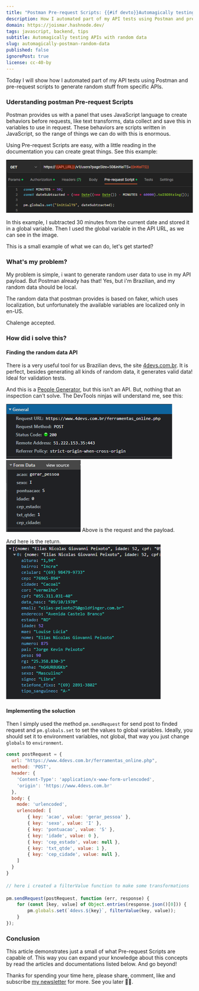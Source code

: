 ```yaml
---
title: "Postman Pre-request Scripts: {{#if devto}}Automagically testing APIs with random data{{/if}}"
description: How I automated part of my API tests using Postman and pre-request scripts to generate random stuff from specific APIs.
domain: https://joismar.hashnode.dev/
tags: javascript, backend, tips
subtitle: Automagically testing APIs with random data
slug: automagically-postman-random-data
published: false
ignorePost: true
license: cc-40-by
---
```


Today I will show how I automated part of my API tests using Postman and pre-request scripts to generate random stuff from specific APIs.
 
### Uderstanding postman Pre-request Scripts
Postman provides us with a panel that uses JavaScript language to create behaviors before requests, like text transforms, data collect and save this in variables to use in request. These behaviors are scripts written in JavaScript, so the range of things we can do with this is enormous.

Using Pre-request Scripts are easy, with a little reading in the documentation you can create great things. See this example:

![](./dd0db6a2-0bcd-4744-bc57-ff67396084db.png)

In this example, I subtracted 30 minutes from the current date and stored it in a global variable. Then I used the global variable in the API URL, as we can see in the image.

This is a small example of what we can do, let's get started?

### What's my problem?
My problem is simple, i want to generate random user data to use in my API payload. But Postman already has that! Yes, but i'm Brazilian, and my random data should be local.

The random data that postman provides is based on faker, which uses localization, but unfortunately the available variables are localized only in en-US.

Chalenge accepted.

### How did i solve this?
#### Finding the random data API
There is a very useful tool for us Brazilian devs, the site [4devs.com.br](https://www.4devs.com.br/). It is perfect, besides generating all kinds of random data, it generates valid data! Ideal for validation tests.

And this is a [People Generator](https://www.4devs.com.br/gerador_de_pessoas), but this isn't an API. But, nothing that an inspection can't solve. The DevTools ninjas will understand me, see this:

![](./305f7f3d-3e75-45a4-bdbe-c3c1ffa5b463.png) ![](./c4ffd882-5008-40b9-af72-9c9f7e326928.png)
Above is the request and the payload.

And here is the return.
![](./d5460ade-8469-4682-9e99-91e49eae576e.png)

#### Implementing the soluction

Then I simply used the method `pm.sendRequest` for send post to finded request and `pm.globals.set` to set the values to global variables. Ideally, you should set it to environment variables, not global, that way you just change `globals` to `environment`. 

```javascript
const postRequest = {
  url: "https://www.4devs.com.br/ferramentas_online.php",
  method: 'POST',
  header: {
    'Content-Type': 'application/x-www-form-urlencoded',
    'origin': 'https://www.4devs.com.br'
  },
  body: {
    mode: 'urlencoded',
    urlencoded: [ 
        { key: 'acao', value: 'gerar_pessoa' },
        { key: 'sexo', value: 'I' },
        { key: 'pontuacao', value: 'S' },
        { key: 'idade', value: 0 },
        { key: 'cep_estado', value: null },
        { key: 'txt_qtde', value: 1 },
        { key: 'cep_cidade', value: null },
    ]
  }
}

// here i created a filterValue function to make some transformations

pm.sendRequest(postRequest, function (err, response) {
    for (const [key, value] of Object.entries(response.json()[0])) {
        pm.globals.set(`4devs.${key}`, filterValue(key, value));
    }
});
```
### Conclusion
This article demonstrates just a small of what Pre-request Scripts are capable of. This way you can expand your knowledge about this concepts by read the articles and documentations listed below. And go beyond!

Thanks for spending your time here, please share, comment, like and subscribe [my newsletter](https://joismar.hashnode.dev/newsletter) for more. See you later 👋🏼.
